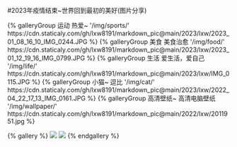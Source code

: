 #2023年疫情结束~世界回到最初的美好(图片分享)


<div class="gallery-group-main">
{% galleryGroup 运动 热爱~ '/img/sports/' https://cdn.staticaly.com/gh/lxw8191/markdown_pic@main/2023/lxw/2023_01_08_16_10_IMG_0244.JPG %}
{% galleryGroup 美食 美食治愈 '/img/food/' https://cdn.staticaly.com/gh/lxw8191/markdown_pic@main/2023/lxw/2023_01_12_19_16_IMG_0799.JPG %}
{% galleryGroup 生活 爱生活，爱自己 '/img/life/' https://cdn.staticaly.com/gh/lxw8191/markdown_pic@main/2023/lxw/IMG_0115.JPG %}
{% galleryGroup 小猫~ 逗比 '/img/cat/' https://cdn.staticaly.com/gh/lxw8191/markdown_pic@main/2023/lxw/2022_04_22_17_13_IMG_0161.JPG %}
{% galleryGroup 高清壁纸~ 高清电脑壁纸 '/img/wallpaper/' https://cdn.staticaly.com/gh/lxw8191/markdown_pic@main/2022/lxw/2011951.jpg %}
</div>




{% gallery %}
![](https://cdn.staticaly.com/gh/lxw8191/markdown_pic@main/2022/lxw月球1.jpg)
![](https://cdn.staticaly.com/gh/lxw8191/markdown_pic@main/2022/21backgroundDefault.jpg)
{% endgallery %}